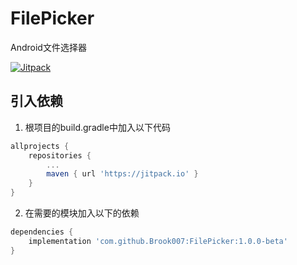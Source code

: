 # FilePicker
Android文件选择器

[![Jitpack](https://jitpack.io/v/Brook007/FilePicker.svg)](https://jitpack.io/#Brook007/FilePicker)

## 引入依赖

1. 根项目的build.gradle中加入以下代码

```gradle
allprojects {
	repositories {
		...
		maven { url 'https://jitpack.io' }
	}
}
```

2. 在需要的模块加入以下的依赖

```gradle
dependencies {
	implementation 'com.github.Brook007:FilePicker:1.0.0-beta'
}
```




